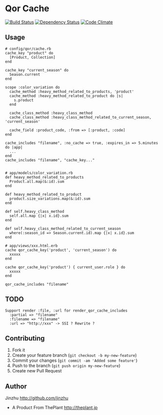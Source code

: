 Qor Cache
=========

[![Build Status](https://secure.travis-ci.org/qor/qor_cache.png?branch=master)](http://travis-ci.org/qor/qor_cache)
[![Dependency Status](https://gemnasium.com/qor/qor_cache.png)](https://gemnasium.com/qor/qor_cache)
[![Code Climate](https://codeclimate.com/github/qor/qor_cache.png)](https://codeclimate.com/github/qor/qor_cache)


## Usage

    # config/qor/cache.rb
    cache_key "product" do
      [Product, Collection]
    end

    cache_key "current_season" do
      Season.current
    end

    scope :color_variation do
      cache_method :heavy_method_related_to_products, 'product'
      cache_method :heavy_method_related_to_product do |s|
        s.product
      end

      cache_class_method :heavy_class_method
      cache_class_method :heavy_class_method_related_to_current_season, 'current_season'

      cache_field :product_code, :from => [:product, :code]
    end

    cache_includes "filename", :no_cache => true, :expires_in => 5.minutes do |app|
      ...
    end
    cache_includes "filename", "cache_key..."


    # app/models/color_variation.rb
    def heavy_method_related_to_products
      Product.all.map(&:id).sum
    end

    def heavy_method_related_to_product
      product.size_variations.map(&:id).sum
    end

    def self.heavy_class_method
      self.all.map {|x| x.id}.sum
    end

    def self.heavy_class_method_related_to_current_season
      where(:season_id => Season.current.id).map {|x| x.id}.sum
    end

    # app/views/xxx.html.erb
    cache qor_cache_key('product', 'current_season') do
      xxxxx
    end

    cache qor_cache_key('product') { current_user.role } do
      xxxxx
    end

    qor_cache_includes "filename"

## TODO

    Support render :file, :url for render_qor_cache_includes
      :partial => "filename"
      :filename => "filename"
      :url => "http://xxx" -> SSI ? Rewrite ?

## Contributing

1. Fork it
2. Create your feature branch (`git checkout -b my-new-feature`)
3. Commit your changes (`git commit -am 'Added some feature'`)
4. Push to the branch (`git push origin my-new-feature`)
5. Create new Pull Request

## Author ##
Jinzhu <http://github.com/jinzhu>

* A Product From ThePlant <http://theplant.jp>
